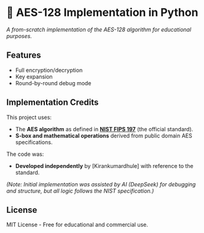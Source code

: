 # 🔐 AES-128 Implementation in Python  
*A from-scratch implementation of the AES-128 algorithm for educational purposes.*

## Features
- Full encryption/decryption  
- Key expansion  
- Round-by-round debug mode  

## Implementation Credits
This project uses:
- The **AES algorithm** as defined in **[NIST FIPS 197](https://nvlpubs.nist.gov/nistpubs/FIPS/NIST.FIPS.197.pdf)** (the official standard).  
- **S-box and mathematical operations** derived from public domain AES specifications.  

The code was:
- **Developed independently** by [Kirankumardhule] with reference to the standard.   

*(Note: Initial implementation was assisted by AI (DeepSeek) for debugging and structure, but all logic follows the NIST specification.)*  

## License
MIT License - Free for educational and commercial use.
